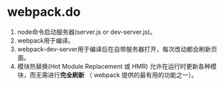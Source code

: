# webpack.do
1. node命令启动服务器(server.js or dev-server.js)。
2. webpack用于编译。
3. webpack-dev-server用于编译后在自带服务器打开，每次改动都会刷新页面。
4. 模块热替换(Hot Module Replacement 或 HMR)
允许在运行时更新各种模块，而无需进行**完全刷新**
（ webpack 提供的最有用的功能之一）。
